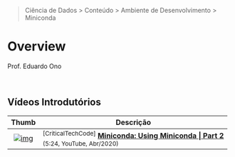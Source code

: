 > Ciência de Dados > Conteúdo > Ambiente de Desenvolvimento > Miniconda

# Overview

Prof. Eduardo Ono

<br>

## Vídeos Introdutórios

| Thumb | Descrição |
| :-: | --- |
| [![img](https://img.youtube.com/vi/ZKE2SYpgHqI/default.jpg)](https://www.youtube.com/watch?v=ZKE2SYpgHqI "Miniconda: Using Miniconda \| Part 2") | <sup>[CriticalTechCode]</sup> [__Miniconda: Using Miniconda \| Part 2__](https://www.youtube.com/watch?v=ZKE2SYpgHqI) <br> <sub>(5:24, YouTube, Abr/2020)</sub>

<br>

